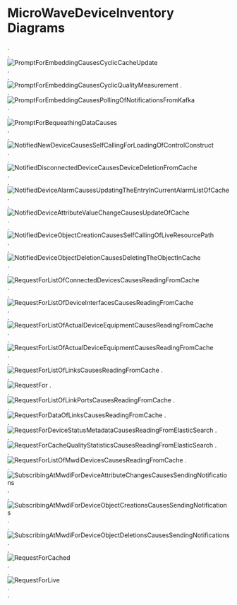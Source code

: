 # MicroWaveDeviceInventory Diagrams
.  
.  
![PromptForEmbeddingCausesCyclicCacheUpdate](./00x_CyclicOperationBasedDeviceListSync.png)  
.  
.  
![PromptForEmbeddingCausesCyclicQualityMeasurement](./00z_CyclicCacheQualityMeasurement.png)
.  
.  
![PromptForEmbeddingCausesPollingOfNotificationsFromKafka](./01x_NotificationPollingFromKafkaAndProcessing.png)  
.  
.  
![PromptForBequeathingDataCauses](./09x_BequeathYourDataAndDie.png)  
.  
.  
![NotifiedNewDeviceCausesSelfCallingForLoadingOfControlConstruct](./020_NotificationBasedDeviceListSyncAdd.png)  
.  
.  
![NotifiedDisconnectedDeviceCausesDeviceDeletionFromCache](./021_NotificationBasedDeviceListSyncDisconnect.png)  
.  
.  
![NotifiedDeviceAlarmCausesUpdatingTheEntryInCurrentAlarmListOfCache](./022_NotificationBasedAlarmListUpdate.png)  
.  
.  
![NotifiedDeviceAttributeValueChangeCausesUpdateOfCache](./023_NotificationBasedAttributeUpdate.png)  
.  
.  
![NotifiedDeviceObjectCreationCausesSelfCallingOfLiveResourcePath](./024_NotificationBasedObjectCreation.png)  
.  
.  
![NotifiedDeviceObjectDeletionCausesDeletingTheObjectInCache](./026_NotificationBasedObjectDeletion.png)  
.  
.  
![RequestForListOfConnectedDevicesCausesReadingFromCache](./100_ProvideListOfConnectedDevices.png)  
.  
.  
![RequestForListOfDeviceInterfacesCausesReadingFromCache](./101_provideListOfDeviceInterfaces.png)  
.  
.  
![RequestForListOfActualDeviceEquipmentCausesReadingFromCache](./102_provideListOfActualDeviceEquipment.png)  
.  
.  
![RequestForListOfActualDeviceEquipmentCausesReadingFromCache](./103_ProvideListOfParallelLinks.png)  
.  
.  
![RequestForListOfLinksCausesReadingFromCache](./104_ProvideListOfLinks.png)
.  
.  
![RequestFor](./105_ProvideListOfLinkPorts.png)
.  
.  
![RequestForListOfLinkPortsCausesReadingFromCache](./106_ProvideDataOfAllLinks.png)
.  
.  
![RequestForDataOfLinksCausesReadingFromCache](./107_ProvideDataOfAllLinkPorts.png)
.  
.  
![RequestForDeviceStatusMetadataCausesReadingFromElasticSearch](./108_ProvideDeviceMetadata.png)
.  
.  
![RequestForCacheQualityStatisticsCausesReadingFromElasticSearch](./109_ProvideCacheQualityStatistics.png)
.  
.  
![RequestForListOfMwdiDevicesCausesReadingFromCache](./110_ProvideListOfMwdiDevices.png)
.  
.  
![SubscribingAtMwdiForDeviceAttributeChangesCausesSendingNotifications](./140_MwdiNotifiesAttributeChange.png)  
.  
.  
![SubscribingAtMwdiForDeviceObjectCreationsCausesSendingNotifications](./141_MwdiNotifiesObjectCreation.png)  
.  
.  
![SubscribingAtMwdiForDeviceObjectDeletionsCausesSendingNotifications](./142_MwdiNotifiesObjectDeletion.png)  
.  
.  
![RequestForCached](./200_CacheRessourcePath.png)  
.  
.  
![RequestForLive](./500_LiveRessourcePathWithCacheUpdate.png)  
.  
.  
